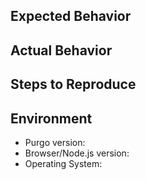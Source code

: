 ## Expected Behavior

## Actual Behavior

## Steps to Reproduce

## Environment
- Purgo version:
- Browser/Node.js version:
- Operating System:
